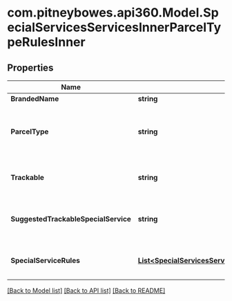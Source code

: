 # com.pitneybowes.api360.Model.SpecialServicesServicesInnerParcelTypeRulesInner

## Properties

Name | Type | Description | Notes
------------ | ------------- | ------------- | -------------
**BrandedName** | **string** | The branded name of Parcel Type | [optional] 
**ParcelType** | **string** | Parcel Type is required for creating a shipment while rating a parcel, which varies as per Carrier selection. Here, it reflects as per the defined ParcelType Rules. ParcelType have categories like Package, Envelopes, Paks, Boxes, Tube, etc.  | [optional] 
**Trackable** | **string** | Whether this parcel type is trackable. Valid Values are: TRACKABLE, NON_TRACKABLE, REQUIRES_TRACKABLE_SPECIAL_SERVICE | [optional] 
**SuggestedTrackableSpecialService** | **string** | If trackable is set to REQUIRES_TRACKABLE_SPECIAL_SERVICE, this is a free or low-cost special service that allows the shipper to track the shipment. | [optional] 
**SpecialServiceRules** | [**List&lt;SpecialServicesServicesInnerParcelTypeRulesInnerSpecialServiceRulesInner&gt;**](SpecialServicesServicesInnerParcelTypeRulesInnerSpecialServiceRulesInner.md) | It displays all the available special services, their details and prerequisites and/or incompatible details with other special services | [optional] 

[[Back to Model list]](../../README.md#documentation-for-models) [[Back to API list]](../../README.md#documentation-for-api-endpoints) [[Back to README]](../../README.md)

